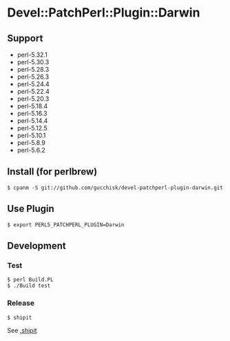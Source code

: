 # Devel::PatchPerl::Plugin::Darwin

## Support
* perl-5.32.1
* perl-5.30.3
* perl-5.28.3
* perl-5.26.3
* perl-5.24.4
* perl-5.22.4
* perl-5.20.3
* perl-5.18.4
* perl-5.16.3
* perl-5.14.4
* perl-5.12.5
* perl-5.10.1
* perl-5.8.9
* perl-5.6.2

## Install (for perlbrew)

```
$ cpanm -S git://github.com/gucchisk/devel-patchperl-plugin-darwin.git
```

## Use Plugin

```
$ export PERL5_PATCHPERL_PLUGIN=Darwin
```

## Development

### Test
```
$ perl Build.PL
$ ./Build test
```

### Release
```
$ shipit
```
See [.shipit](.shipit)
